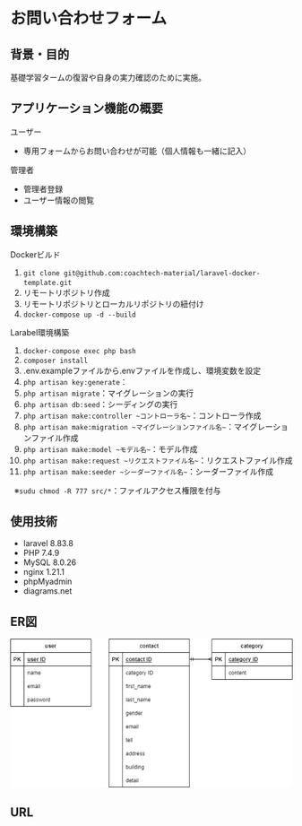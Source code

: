 # お問い合わせフォーム

## 背景・目的
基礎学習タームの復習や自身の実力確認のために実施。

## アプリケーション機能の概要
ユーザー  
* 専用フォームからお問い合わせが可能（個人情報も一緒に記入）

管理者
* 管理者登録
* ユーザー情報の閲覧

## 環境構築
Dockerビルド
1. `git clone git@github.com:coachtech-material/laravel-docker-template.git`
2. リモートリポジトリ作成
3. リモートリポジトリとローカルリポジトリの紐付け
4. `docker-compose up -d --build`

Larabel環境構築
1. `docker-compose exec php bash`
2. `composer install`
3. .env.exampleファイルから.envファイルを作成し、環境変数を設定
4. `php artisan key:generate`：
5. `php artisan migrate`：マイグレーションの実行
6. `php artisan db:seed`：シーディングの実行 
7. `php artisan make:controller ~コントローラ名~`：コントローラ作成
8. `php artisan make:migration ~マイグレーションファイル名~`：マイグレーションファイル作成
9. `php artisan make:model ~モデル名~`：モデル作成
10. `php artisan make:request ~リクエストファイル名~`：リクエストファイル作成
11. `php artisan make:seeder ~シーダーファイル名~`：シーダーファイル作成

&ensp;※`sudu chmod -R 777 src/*`：ファイルアクセス権限を付与

## 使用技術
* laravel 8.83.8
* PHP 7.4.9
* MySQL 8.0.26
* nginx 1.21.1
* phpMyadmin
* diagrams.net

## ER図
![ER図](er.drawio.png)

## URL